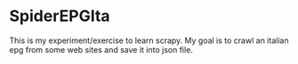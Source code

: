 # SpiderEPGIta

This is my experiment/exercise to learn scrapy.
My goal is to crawl an italian epg from some web sites and save it into json file.
